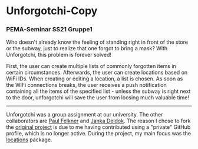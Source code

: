 # Unforgotchi-Copy
### PEMA-Seminar SS21 Gruppe1

Who doesn't already know the feeling of standing right in front of the store or the subway, just to realize that one forgot to bring a mask? 
With Unforgotchi, this problem is forever solved! 

First, the user can create multiple lists of commonly forgotten items in certain circumstances. Afterwards, the user can create locations based on WiFi IDs. 
When creating or editing a location, a list is chosen. As soon as the WiFi connections breaks, the user receives a push notification containing all the items of the specified list - unless the subway is right next to the door, unforgotchi will save the user from loosing much valuable time!

---

Unforgotchi was a group assignment at our university. The other collaborators are [Paul Felkner](https://github.com/pfelkner) and [Janka Deldok](https://github.com/JankaDeldok/).
The reason I chose to fork the [original project](https://github.com/JankaDeldok/Unforgotchi) is due to me having contributed using a "private" GitHub profile, which is no longer active. 
During the project, my main focus was the [locations](https://github.com/LaurinBGerhardt/Unforgotchi-Copy/tree/main_v2/app/src/main/java/com/jlp/unforgotchi/locations) package. 
